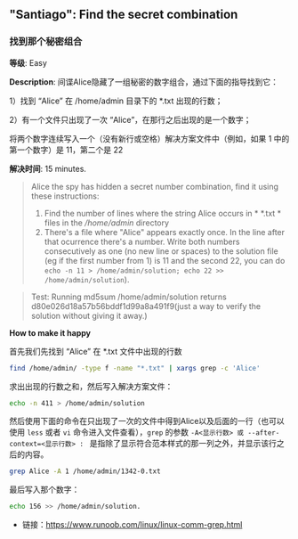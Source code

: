 
## "Santiago": Find the secret combination
### 找到那个秘密组合

**等级**: Easy

**Description**: 间谍Alice隐藏了一组秘密的数字组合，通过下面的指导找到它：

1）找到 “Alice” 在 /home/admin 目录下的 *.txt 出现的行数；

2）有一个文件只出现了一次 “Alice”，在那行之后出现的是一个数字；

将两个数字连续写入一个（没有新行或空格）解决方案文件中（例如，如果 1 中的第一个数字）是 11，第二个是 22

**解决时间**: 15 minutes.

> Alice the spy has hidden a secret number combination, find it using these instructions:
> 1) Find the number of lines where the string Alice occurs in * *.txt * files in the */home/admin* directory
> 2) There's a file where "Alice" appears exactly once. In the line after that ocurrence there's a number.
> Write both numbers consecutively as one (no new line or spaces) to the solution file (eg if the first number from 1) is 11 and the second 22, you can do `echo -n 11 > /home/admin/solution; echo 22 >> /home/admin/solution`).

> Test: Running md5sum /home/admin/solution returns d80e026d18a57b56bddf1d99a8a491f9(just a way to verify the solution without giving it away.)

**How to make it happy**

首先我们先找到 “Alice” 在 *.txt 文件中出现的行数

```sh
find /home/admin/ -type f -name "*.txt" | xargs grep -c 'Alice'
```

求出出现的行数之和，然后写入解决方案文件：

```sh
echo -n 411 > /home/admin/solution
```

然后使用下面的命令在只出现了一次的文件中得到Alice以及后面的一行（也可以使用 `less` 或者 `vi` 命令进入文件查看），`grep` 的参数 `-A<显示行数> 或 --after-context=<显示行数> : ` 是指除了显示符合范本样式的那一列之外，并显示该行之后的内容。

```sh
grep Alice -A 1 /home/admin/1342-0.txt
```

最后写入那个数字：

```sh
echo 156 >> /home/admin/solution.
```


- 链接：https://www.runoob.com/linux/linux-comm-grep.html
